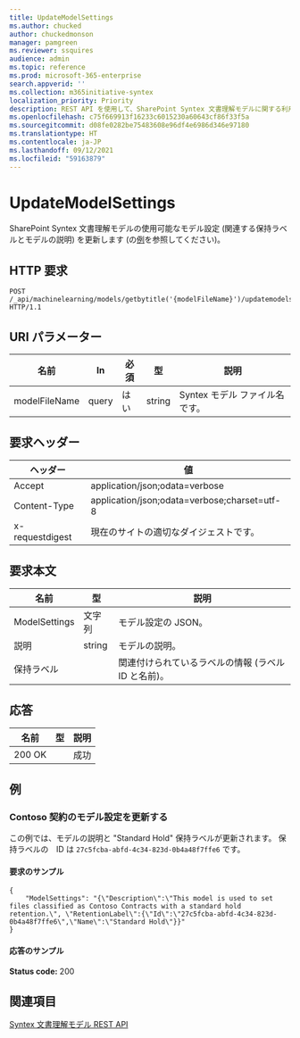 ```yaml
---
title: UpdateModelSettings
ms.author: chucked
author: chuckedmonson
manager: pamgreen
ms.reviewer: ssquires
audience: admin
ms.topic: reference
ms.prod: microsoft-365-enterprise
search.appverid: ''
ms.collection: m365initiative-syntex
localization_priority: Priority
description: REST API を使用して、SharePoint Syntex 文書理解モデルに関する利用可能なモデル設定を更新します。
ms.openlocfilehash: c75f669913f16233c6015230a60643cf86f33f5a
ms.sourcegitcommit: d08fe0282be75483608e96df4e6986d346e97180
ms.translationtype: HT
ms.contentlocale: ja-JP
ms.lasthandoff: 09/12/2021
ms.locfileid: "59163879"
---
```

# <a name="updatemodelsettings"></a>UpdateModelSettings

SharePoint Syntex 文書理解モデルの使用可能なモデル設定 (関連する保持ラベルとモデルの説明) を更新します (の[例](rest-updatemodelsettings-method.md#examples)を参照してください)。

## <a name="http-request"></a>HTTP 要求

```HTTP
POST /_api/machinelearning/models/getbytitle('{modelFileName}')/updatemodelsettings HTTP/1.1
```

## <a name="uri-parameters"></a>URI パラメーター

|名前 |In |必須|型|説明|
|-----|---|--------|----|-----------|
|modelFileName|query|はい|string|Syntex モデル ファイル名です。|

## <a name="request-headers"></a>要求ヘッダー

| ヘッダー | 値 |
|--------|-------|
|Accept|application/json;odata=verbose|
|Content-Type|application/json;odata=verbose;charset=utf-8|
|x-requestdigest|現在のサイトの適切なダイジェストです。|

## <a name="request-body"></a>要求本文

|名前    |型   |説明 |
|--------|-------|-------|
|ModelSettings|文字列|モデル設定の JSON。|
|説明|string|モデルの説明。|
|保持ラベル| |関連付けられているラベルの情報 (ラベル ID と名前)。|

## <a name="responses"></a>応答

| 名前   | 型  | 説明|
|--------|-------|------------|
|200 OK| |成功|

## <a name="examples"></a>例

### <a name="update-model-settings-for-contoso-contract"></a>Contoso 契約のモデル設定を更新する

この例では、モデルの説明と "Standard Hold" 保持ラベルが更新されます。 保持ラベルの　ID は `27c5fcba-abfd-4c34-823d-0b4a48f7ffe6` です。

#### <a name="sample-request"></a>要求のサンプル

```HTTP
{
    "ModelSettings": "{\"Description\":\"This model is used to set files classified as Contoso Contracts with a standard hold retention.\", \"RetentionLabel\":{\"Id\":\"27c5fcba-abfd-4c34-823d-0b4a48f7ffe6\",\"Name\":\"Standard Hold\"}}"
}

```

#### <a name="sample-response"></a>応答のサンプル

**Status code:** 200

## <a name="see-also"></a>関連項目

[Syntex 文書理解モデル REST API](syntex-model-rest-api.md)
